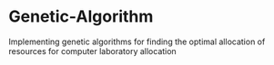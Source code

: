 # Genetic-Algorithm
Implementing genetic algorithms for finding the optimal allocation of resources for computer laboratory allocation
